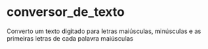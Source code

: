 # conversor_de_texto
 Converto um texto digitado para letras maiúsculas, minúsculas e as primeiras letras de cada palavra maiúsculas
